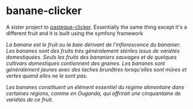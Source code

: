 # banane-clicker

A sister project to [pasteque-clicker](https://www.github.com/17maiga/pasteque-clicker).
Essentially the same thing except it's a different fruit and it is built using the symfony framework

*La banane est le fruit ou la baie dérivant de l’inflorescence du bananier. Les bananes sont des fruits très généralement stériles issus de variétés domestiquées. Seuls les fruits des bananiers sauvages et de quelques cultivars domestiques contiennent des graines. Les bananes sont généralement jaunes avec des taches brunâtres lorsqu'elles sont mûres et vertes quand elles ne le sont pas.*

*Les bananes constituent un élément essentiel du régime alimentaire dans certaines régions, comme en Ouganda, qui offrirait une cinquantaine de variétés de ce fruit.*
